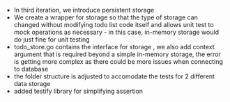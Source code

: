 - In third iteration, we introduce persistent storage
- We create a wrapper for storage so that the type of storage can changed without modifying todo list code itself and allows unit test to mock operations as necessary - in this case, in-memory storage would do just fine for unit testing
- todo_store.go contains the interface for storage , we also add context argument that is required beyond a simple in-memory storage, the error is getting more complex as there could be more issues when connecting to database
- the folder structure is adjusted to accomodate the tests for 2 different data storage
- added testify library for simplifying assertion
